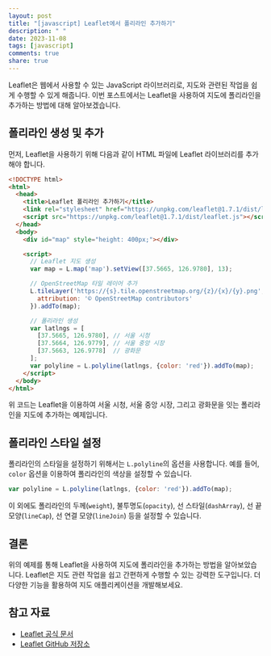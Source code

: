 ```yaml
---
layout: post
title: "[javascript] Leaflet에서 폴리라인 추가하기"
description: " "
date: 2023-11-08
tags: [javascript]
comments: true
share: true
---
```


Leaflet은 웹에서 사용할 수 있는 JavaScript 라이브러리로, 지도와 관련된 작업을 쉽게 수행할 수 있게 해줍니다. 이번 포스트에서는 Leaflet을 사용하여 지도에 폴리라인을 추가하는 방법에 대해 알아보겠습니다.

## 폴리라인 생성 및 추가

먼저, Leaflet을 사용하기 위해 다음과 같이 HTML 파일에 Leaflet 라이브러리를 추가해야 합니다.

```html
<!DOCTYPE html>
<html>
  <head>
    <title>Leaflet 폴리라인 추가하기</title>
    <link rel="stylesheet" href="https://unpkg.com/leaflet@1.7.1/dist/leaflet.css" />
    <script src="https://unpkg.com/leaflet@1.7.1/dist/leaflet.js"></script>
  </head>
  <body>
    <div id="map" style="height: 400px;"></div>

    <script>
      // Leaflet 지도 생성
      var map = L.map('map').setView([37.5665, 126.9780], 13);

      // OpenStreetMap 타일 레이어 추가
      L.tileLayer('https://{s}.tile.openstreetmap.org/{z}/{x}/{y}.png', {
        attribution: '© OpenStreetMap contributors'
      }).addTo(map);

      // 폴리라인 생성
      var latlngs = [
        [37.5665, 126.9780], // 서울 시청
        [37.5664, 126.9779], // 서울 중앙 시장
        [37.5663, 126.9778]  // 광화문
      ];
      var polyline = L.polyline(latlngs, {color: 'red'}).addTo(map);
    </script>
  </body>
</html>
```

위 코드는 Leaflet을 이용하여 서울 시청, 서울 중앙 시장, 그리고 광화문을 잇는 폴리라인을 지도에 추가하는 예제입니다. 

## 폴리라인 스타일 설정

폴리라인의 스타일을 설정하기 위해서는 `L.polyline`의 옵션을 사용합니다. 예를 들어, `color` 옵션을 이용하여 폴리라인의 색상을 설정할 수 있습니다.

```javascript
var polyline = L.polyline(latlngs, {color: 'red'}).addTo(map);
```

이 외에도 폴리라인의 두께(`weight`), 불투명도(`opacity`), 선 스타일(`dashArray`), 선 끝 모양(`lineCap`), 선 연결 모양(`lineJoin`) 등을 설정할 수 있습니다. 

## 결론

위의 예제를 통해 Leaflet을 사용하여 지도에 폴리라인을 추가하는 방법을 알아보았습니다. Leaflet은 지도 관련 작업을 쉽고 간편하게 수행할 수 있는 강력한 도구입니다. 더 다양한 기능을 활용하여 지도 애플리케이션을 개발해보세요.

## 참고 자료
- [Leaflet 공식 문서](https://leafletjs.com/reference-1.7.1.html)
- [Leaflet GitHub 저장소](https://github.com/Leaflet/Leaflet)